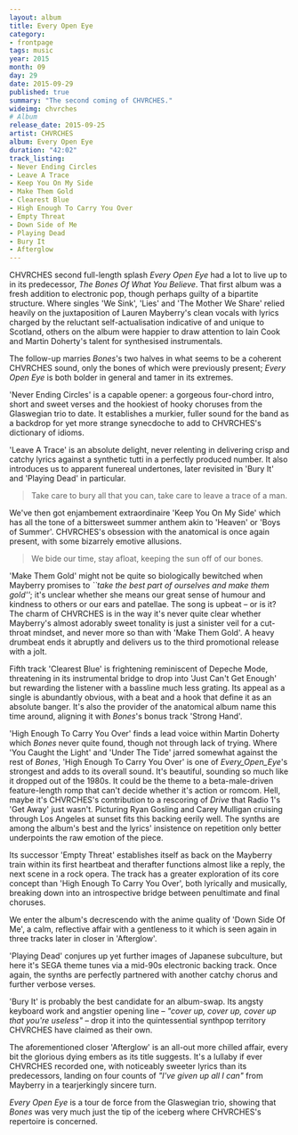 ```yaml
---
layout: album
title: Every Open Eye
category:
- frontpage
tags: music
year: 2015
month: 09
day: 29
date: 2015-09-29
published: true
summary: "The second coming of CHVRCHES."
wideimg: chvrches
# Album
release_date: 2015-09-25
artist: CHVRCHES
album: Every Open Eye
duration: "42:02"
track_listing:
- Never Ending Circles
- Leave A Trace
- Keep You On My Side
- Make Them Gold
- Clearest Blue
- High Enough To Carry You Over
- Empty Threat
- Down Side of Me
- Playing Dead
- Bury It
- Afterglow
---
```

CHVRCHES second full-length splash _Every Open Eye_ had a lot to live up to in its predecessor,
_The Bones Of What You Believe_.
That first album was a fresh addition to electronic pop, though perhaps guilty of a bipartite structure.
Where singles 'We Sink', 'Lies' and 'The Mother We Share' relied heavily on the juxtaposition of Lauren Mayberry's clean vocals
with lyrics charged by the reluctant self-actualisation indicative of and unique to Scotland,
others on the album were happier to draw attention to Iain Cook and Martin Doherty's talent for synthesised instrumentals.

The follow-up marries _Bones_'s two halves in what seems to be a coherent CHVRCHES sound,
only the bones of which were previously present;
_Every Open Eye_ is both bolder in general and tamer in its extremes.

'Never Ending Circles' is a capable opener: a gorgeous four-chord intro, short and sweet verses
and the hookiest of hooky choruses from the Glaswegian trio to date.
It establishes a murkier, fuller sound for the band as a backdrop for yet more strange synecdoche
to add to CHVRCHES's dictionary of idioms.

'Leave A Trace' is an absolute delight, never relenting in delivering crisp and catchy lyrics
against a synthetic tutti in a perfectly produced number.
It also introduces us to apparent funereal undertones,
later revisited in 'Bury It' and 'Playing Dead' in particular.

<blockquote>Take care to bury all that you can,
take care to leave a trace of a man.</blockquote>

We've then got enjambement extraordinaire 'Keep You On My Side' which has all the tone
of a bittersweet summer anthem akin to 'Heaven' or 'Boys of Summer'.
CHVRCHES's obsession with the anatomical is once again present, with some bizarrely emotive allusions.

<blockquote>We bide our time, stay afloat, keeping the sun off of our bones.</blockquote>

'Make Them Gold' might not be quite so biologically bewitched when
Mayberry promises to _``take the best part of ourselves and make them gold''_;
it's unclear whether she means our great sense of humour and kindness to others
or our ears and patellae.
The song is upbeat – or is it?
The charm of CHVRCHES is in the way it's never quite clear whether Mayberry's
almost adorably sweet tonality is just a sinister veil for a cut-throat mindset,
and never more so than with 'Make Them Gold'.
A heavy drumbeat ends it abruptly and delivers us to the third promotional release with a jolt.

Fifth track 'Clearest Blue' is frightening reminiscent of Depeche Mode, threatening in its instrumental bridge
to drop into 'Just Can't Get Enough' but rewarding the listener with a bassline much less grating.
Its appeal as a single is abundantly obvious, with a beat and a hook that define it as an absolute banger.
It's also the provider of the anatomical album name this time around, aligning it with _Bones_'s bonus track 'Strong Hand'.

'High Enough To Carry You Over' finds a lead voice within Martin Doherty
which _Bones_ never quite found, though not through lack of trying.
Where 'You Caught the Light' and 'Under The Tide' jarred somewhat against the rest of _Bones_,
'High Enough To Carry You Over' is one of _Every_Open_Eye_'s strongest and adds to its overall sound.
It's beautiful, sounding so much like it dropped out of the 1980s.
It could be the theme to a beta-male-driven feature-length romp that can't decide whether it's action or romcom.
Hell, maybe it's CHVRCHES's contribution to a rescoring of _Drive_ that Radio 1's 'Get Away' just wasn't.
Picturing Ryan Gosling and Carey Mulligan cruising through Los Angeles at sunset fits this backing eerily well.
The synths are among the album's best
and the lyrics' insistence on repetition only better underpoints the raw emotion of the piece.

Its successor 'Empty Threat' establishes itself as back on the Mayberry train within its first heartbeat
and therafter functions almost like a reply,
the next scene in a rock opera.
The track has a greater exploration of its core concept than 'High Enough To Carry You Over',
both lyrically and musically, breaking down into an introspective bridge between penultimate and final choruses.

We enter the album's decrescendo with the anime quality of 'Down Side Of Me',
a calm, reflective affair with a gentleness to it which is seen again in three tracks later in closer in 'Afterglow'.

'Playing Dead' conjures up yet further images of Japanese subculture, but here it's SEGA theme tunes via a mid-90s electronic backing track.
Once again, the synths are perfectly partnered with another catchy chorus and further verbose verses.

'Bury It' is probably the best candidate for an album-swap.
Its angsty keyboard work and angstier opening line – _"cover up, cover up, cover up that you're useless"_ –
drop it into the quintessential synthpop territory CHVRCHES have claimed as their own.

The aforementioned closer 'Afterglow' is an all-out more chilled affair, every bit the glorious dying embers
as its title suggests.
It's a lullaby if ever CHVRCHES recorded one, with noticeably sweeter lyrics than its predecessors,
landing on four counts of _"I've given up all I can"_ from Mayberry
in a tearjerkingly sincere turn.

_Every Open Eye_ is a tour de force from the Glaswegian trio, showing that _Bones_ was very much just the tip of the iceberg
where CHVRCHES's repertoire is concerned.